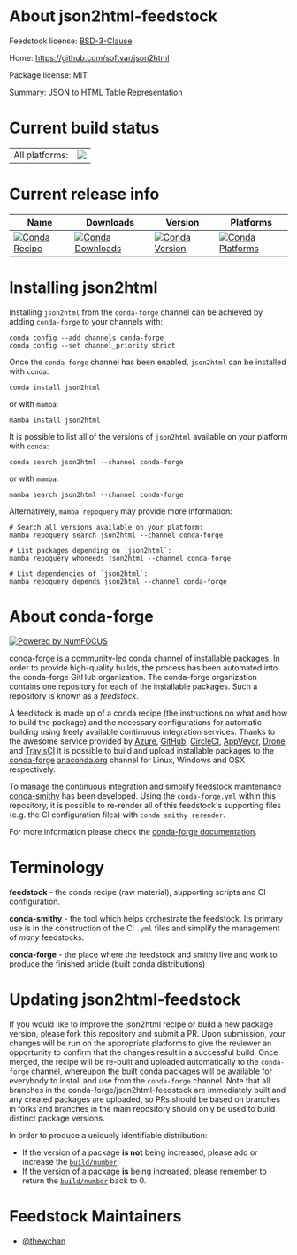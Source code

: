 About json2html-feedstock
=========================

Feedstock license: [BSD-3-Clause](https://github.com/conda-forge/json2html-feedstock/blob/main/LICENSE.txt)

Home: https://github.com/softvar/json2html

Package license: MIT

Summary: JSON to HTML Table Representation

Current build status
====================


<table><tr><td>All platforms:</td>
    <td>
      <a href="https://dev.azure.com/conda-forge/feedstock-builds/_build/latest?definitionId=14144&branchName=main">
        <img src="https://dev.azure.com/conda-forge/feedstock-builds/_apis/build/status/json2html-feedstock?branchName=main">
      </a>
    </td>
  </tr>
</table>

Current release info
====================

| Name | Downloads | Version | Platforms |
| --- | --- | --- | --- |
| [![Conda Recipe](https://img.shields.io/badge/recipe-json2html-green.svg)](https://anaconda.org/conda-forge/json2html) | [![Conda Downloads](https://img.shields.io/conda/dn/conda-forge/json2html.svg)](https://anaconda.org/conda-forge/json2html) | [![Conda Version](https://img.shields.io/conda/vn/conda-forge/json2html.svg)](https://anaconda.org/conda-forge/json2html) | [![Conda Platforms](https://img.shields.io/conda/pn/conda-forge/json2html.svg)](https://anaconda.org/conda-forge/json2html) |

Installing json2html
====================

Installing `json2html` from the `conda-forge` channel can be achieved by adding `conda-forge` to your channels with:

```
conda config --add channels conda-forge
conda config --set channel_priority strict
```

Once the `conda-forge` channel has been enabled, `json2html` can be installed with `conda`:

```
conda install json2html
```

or with `mamba`:

```
mamba install json2html
```

It is possible to list all of the versions of `json2html` available on your platform with `conda`:

```
conda search json2html --channel conda-forge
```

or with `mamba`:

```
mamba search json2html --channel conda-forge
```

Alternatively, `mamba repoquery` may provide more information:

```
# Search all versions available on your platform:
mamba repoquery search json2html --channel conda-forge

# List packages depending on `json2html`:
mamba repoquery whoneeds json2html --channel conda-forge

# List dependencies of `json2html`:
mamba repoquery depends json2html --channel conda-forge
```


About conda-forge
=================

[![Powered by
NumFOCUS](https://img.shields.io/badge/powered%20by-NumFOCUS-orange.svg?style=flat&colorA=E1523D&colorB=007D8A)](https://numfocus.org)

conda-forge is a community-led conda channel of installable packages.
In order to provide high-quality builds, the process has been automated into the
conda-forge GitHub organization. The conda-forge organization contains one repository
for each of the installable packages. Such a repository is known as a *feedstock*.

A feedstock is made up of a conda recipe (the instructions on what and how to build
the package) and the necessary configurations for automatic building using freely
available continuous integration services. Thanks to the awesome service provided by
[Azure](https://azure.microsoft.com/en-us/services/devops/), [GitHub](https://github.com/),
[CircleCI](https://circleci.com/), [AppVeyor](https://www.appveyor.com/),
[Drone](https://cloud.drone.io/welcome), and [TravisCI](https://travis-ci.com/)
it is possible to build and upload installable packages to the
[conda-forge](https://anaconda.org/conda-forge) [anaconda.org](https://anaconda.org/)
channel for Linux, Windows and OSX respectively.

To manage the continuous integration and simplify feedstock maintenance
[conda-smithy](https://github.com/conda-forge/conda-smithy) has been developed.
Using the ``conda-forge.yml`` within this repository, it is possible to re-render all of
this feedstock's supporting files (e.g. the CI configuration files) with ``conda smithy rerender``.

For more information please check the [conda-forge documentation](https://conda-forge.org/docs/).

Terminology
===========

**feedstock** - the conda recipe (raw material), supporting scripts and CI configuration.

**conda-smithy** - the tool which helps orchestrate the feedstock.
                   Its primary use is in the construction of the CI ``.yml`` files
                   and simplify the management of *many* feedstocks.

**conda-forge** - the place where the feedstock and smithy live and work to
                  produce the finished article (built conda distributions)


Updating json2html-feedstock
============================

If you would like to improve the json2html recipe or build a new
package version, please fork this repository and submit a PR. Upon submission,
your changes will be run on the appropriate platforms to give the reviewer an
opportunity to confirm that the changes result in a successful build. Once
merged, the recipe will be re-built and uploaded automatically to the
`conda-forge` channel, whereupon the built conda packages will be available for
everybody to install and use from the `conda-forge` channel.
Note that all branches in the conda-forge/json2html-feedstock are
immediately built and any created packages are uploaded, so PRs should be based
on branches in forks and branches in the main repository should only be used to
build distinct package versions.

In order to produce a uniquely identifiable distribution:
 * If the version of a package **is not** being increased, please add or increase
   the [``build/number``](https://docs.conda.io/projects/conda-build/en/latest/resources/define-metadata.html#build-number-and-string).
 * If the version of a package **is** being increased, please remember to return
   the [``build/number``](https://docs.conda.io/projects/conda-build/en/latest/resources/define-metadata.html#build-number-and-string)
   back to 0.

Feedstock Maintainers
=====================

* [@thewchan](https://github.com/thewchan/)

